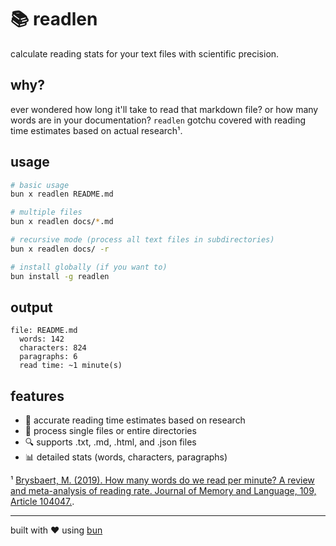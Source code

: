 # 📚 readlen

calculate reading stats for your text files with scientific precision.

## why?

ever wondered how long it'll take to read that markdown file? or how many words are in your documentation? `readlen` gotchu covered with reading time estimates based on actual research¹.

## usage

```bash
# basic usage
bun x readlen README.md

# multiple files
bun x readlen docs/*.md

# recursive mode (process all text files in subdirectories)
bun x readlen docs/ -r

# install globally (if you want to)
bun install -g readlen
```

## output

```
file: README.md
  words: 142
  characters: 824
  paragraphs: 6
  read time: ~1 minute(s)
```

## features

- 🎯 accurate reading time estimates based on research
- 📁 process single files or entire directories
- 🔍 supports .txt, .md, .html, and .json files
- 📊 detailed stats (words, characters, paragraphs)

¹ [Brysbaert, M. (2019). How many words do we read per minute? A review and meta-analysis of reading rate. Journal of Memory and Language, 109, Article 104047.](https://psycnet.apa.org/record/2019-59523-001).

---

built with ❤️ using [bun](https://bun.sh)
